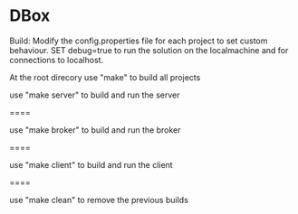 DBox
====

Build:
Modify the config.properties file for each project to set custom behaviour. SET debug=true to run the solution on the localmachine and for connections to localhost.


At the root direcory use
  "make"
to build all projects

use 
  "make server"
to build and run the server


====



use
  "make broker"
to build and run the broker


====
  
use 
  "make client"
to build and run the client


====

use
  "make clean"
to remove the previous builds
